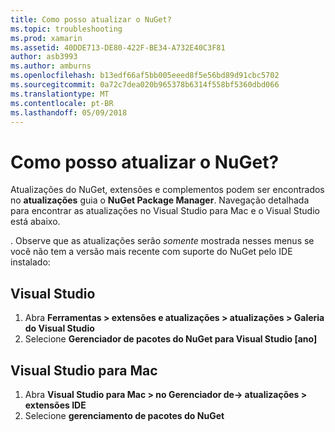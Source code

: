 ```yaml
---
title: Como posso atualizar o NuGet?
ms.topic: troubleshooting
ms.prod: xamarin
ms.assetid: 40DDE713-DE80-422F-BE34-A732E40C3F81
author: asb3993
ms.author: amburns
ms.openlocfilehash: b13edf66af5bb005eeed8f5e56bd89d91cbc5702
ms.sourcegitcommit: 0a72c7dea020b965378b6314f558bf5360dbd066
ms.translationtype: MT
ms.contentlocale: pt-BR
ms.lasthandoff: 05/09/2018
---
```

# <a name="how-can-i-update-nuget"></a>Como posso atualizar o NuGet?

Atualizações do NuGet, extensões e complementos podem ser encontrados no **atualizações** guia o **NuGet Package Manager**. Navegação detalhada para encontrar as atualizações no Visual Studio para Mac e o Visual Studio está abaixo. 

. Observe que as atualizações serão *somente* mostrada nesses menus se você não tem a versão mais recente com suporte do NuGet pelo IDE instalado:

## <a name="visual-studio"></a>Visual Studio
1. Abra **Ferramentas > extensões e atualizações > atualizações > Galeria do Visual Studio**
2. Selecione **Gerenciador de pacotes do NuGet para Visual Studio [ano]**

## <a name="visual-studio-for-mac"></a>Visual Studio para Mac

1. Abra **Visual Studio para Mac > no Gerenciador de-> atualizações > extensões IDE**
2. Selecione **gerenciamento de pacotes do NuGet**

